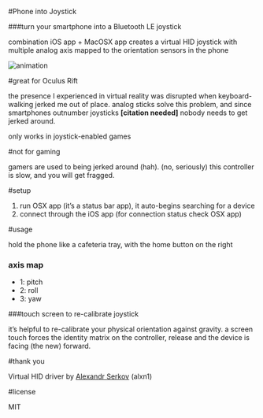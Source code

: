 #Phone into Joystick

###turn your smartphone into a Bluetooth LE joystick

combination iOS app + MacOSX app creates a virtual HID joystick with multiple analog axis mapped to the orientation sensors in the phone

![animation](http://robbykraft.com/joystickphone.gif)

#great for Oculus Rift

the presence I experienced in virtual reality was disrupted when keyboard-walking jerked me out of place. analog sticks solve this problem, and since smartphones outnumber joysticks **[citation needed]** nobody needs to get jerked around.

only works in joystick-enabled games

#not for gaming

gamers are used to being jerked around (hah). (no, seriously) this controller is slow, and you will get fragged.

#setup

1. run OSX app (it’s a status bar app), it auto-begins searching for a device
2. connect through the iOS app (for connection status check OSX app)

#usage

hold the phone like a cafeteria tray, with the home button on the right

### axis map

* 1: pitch
* 2: roll
* 3: yaw

###touch screen to re-calibrate joystick

it’s helpful to re-calibrate your physical orientation against gravity. a screen touch forces the identity matrix on the controller, release and the device is facing (the new) forward.

#thank you

Virtual HID driver by [Alexandr Serkov](https://code.google.com/u/alexandr.serkov/) (alxn1)

#license

MIT